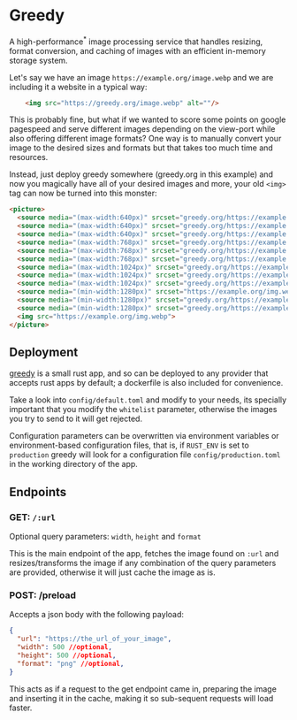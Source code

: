 # Greedy

A high-performance<sup>*</sup> image processing service that handles resizing,
format conversion, and caching of images with an efficient in-memory storage
system.

Let's say we have an image `https://example.org/image.webp` and we are including it a website in a typical way:

```html
    <img src="https://greedy.org/image.webp" alt=""/>
```

This is probably fine, but what if we wanted to score some points on google
pagespeed and serve different images depending on the view-port while also
offering different image formats? One way is to manually convert your image
to the desired sizes and formats but that takes too much time and resources.

Instead, just deploy greedy somewhere (greedy.org in this example) and now
you magically have all of your desired images and more, your old `<img>` tag
can now be turned into this monster:

```html
<picture>
  <source media="(max-width:640px)" srcset="greedy.org/https://example.org/img.webp?&width=640" type="image/webp"> // keep original format
  <source media="(max-width:640px)" srcset="greedy.org/https://example.org/img.webp?format=avif&width=640" type="image/avif">
  <source media="(max-width:640px)" srcset="greedy.org/https://example.org/img.webp?format=png&width=640" type="image/png">
  <source media="(max-width:768px)" srcset="greedy.org/https://example.org/img.webp?format=webp&width=768" type="image/webp">
  <source media="(max-width:768px)" srcset="greedy.org/https://example.org/img.webp?format=avif&width=768" type="image/avif">
  <source media="(max-width:768px)" srcset="greedy.org/https://example.org/img.webp?format=png&width=768" type="image/png">
  <source media="(max-width:1024px)" srcset="greedy.org/https://example.org/img.webp?format=webp&width=1024" type="image/webp">
  <source media="(max-width:1024px)" srcset="greedy.org/https://example.org/img.webp?format=avif&width=1024" type="image/avif">
  <source media="(max-width:1024px)" srcset="greedy.org/https://example.org/img.webp?format=png&width=1024" type="image/png">
  <source media="(min-width:1280px)" srcset="https://example.org/img.webp" type="image/webp">
  <source media="(min-width:1280px)" srcset="greedy.org/https://example.org/img.webp?format=avif" type="image/avif"> // keep original size
  <source media="(min-width:1280px)" srcset="greedy.org/https://example.org/img.webp?format=png" type="image/png">
  <img src="https://example.org/img.webp">
</picture>
```

## Deployment

[greedy](https://github.com/yonson2/greedy) is a small rust app, and so can be
deployed to any provider that accepts rust apps by default; a dockerfile
is also included for convenience.

Take a look into `config/default.toml` and modify to your needs, its specially
important that you modify the `whitelist` parameter, otherwise the images
you try to send to it will get rejected.

Configuration parameters can be overwritten via environment variables or
environment-based configuration files, that is, if `RUST_ENV` is set to
`production` greedy will look for a configuration file
`config/production.toml` in the working directory of the app.

## Endpoints

### GET: `/:url`

Optional query parameters: `width`, `height` and `format`

This is the main endpoint of the app, fetches the image found on `:url` and
resizes/transforms the image if any combination of the query parameters
are provided, otherwise it will just cache the image as is.

### POST: /preload

Accepts a json body with the following payload:

```json
{
  "url": "https://the_url_of_your_image",
  "width": 500 //optional,
  "height": 500 //optional,
  "format": "png" //optional,
}
```

This acts as if a request to the get endpoint came in, preparing the image and
inserting it in the cache, making it so sub-sequent requests will load faster.
